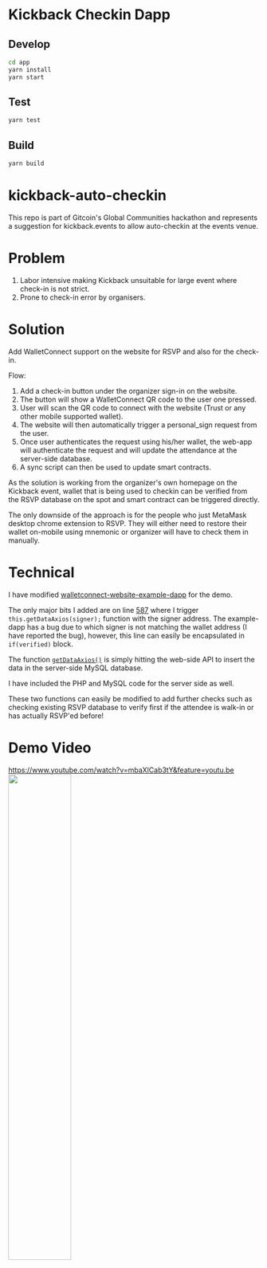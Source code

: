 # Kickback Checkin Dapp

## Develop

```bash
cd app
yarn install
yarn start
```

## Test

```bash
yarn test
```

## Build

```bash
yarn build
```

# kickback-auto-checkin

This repo is part of Gitcoin's Global Communities hackathon and represents a suggestion for kickback.events to allow auto-checkin at the events venue.

# Problem

1. Labor intensive making Kickback unsuitable for large event where check-in is not strict.
2. Prone to check-in error by organisers.

# Solution

Add WalletConnect support on the website for RSVP and also for the check-in.

Flow:

1. Add a check-in button under the organizer sign-in on the website.
2. The button will show a WalletConnect QR code to the user one pressed.
3. User will scan the QR code to connect with the website (Trust or any other mobile supported wallet).
4. The website will then automatically trigger a personal_sign request from the user.
5. Once user authenticates the request using his/her wallet, the web-app will authenticate the request and will update the attendance at the server-side database.
6. A sync script can then be used to update smart contracts.

As the solution is working from the organizer's own homepage on the Kickback event, wallet that is being used to checkin can be verified from the RSVP database on the spot and smart contract can be triggered directly.

The only downside of the approach is for the people who just MetaMask desktop chrome extension to RSVP. They will either need to restore their wallet on-mobile using mnemonic or organizer will have to check them in manually.

# Technical

I have modified [walletconnect-website-example-dapp](https://github.com/WalletConnect/walletconnect-example-dapp) for the demo.

The only major bits I added are on line [587](https://github.com/hammadtq/kickback-checkin/blob/6aeabf5273c24c0adae4228e2a9bf746b7cfc86f/app/src/App.tsx#L587) where I trigger `this.getDataAxios(signer);` function with the signer address. The example-dapp has a bug due to which signer is not matching the wallet address (I have reported the bug), however, this line can easily be encapsulated in `if(verified)` block.

The function [`getDataAxios()`](https://github.com/hammadtq/kickback-checkin/blob/4aab80a18f06de11b88bb7657ee75e03d8127217/app/src/App.tsx#L545) is simply hitting the web-side API to insert the data in the server-side MySQL database.

I have included the PHP and MySQL code for the server side as well.

These two functions can easily be modified to add further checks such as checking existing RSVP database to verify first if the attendee is walk-in or has actually RSVP'ed before!

# Demo Video

https://www.youtube.com/watch?v=mbaXlCab3tY&feature=youtu.be
[<img src="https://img.youtube.com/vi/mbaXlCab3tY/maxresdefault.jpg" width="50%">](https://youtu.be/mbaXlCab3tY)
